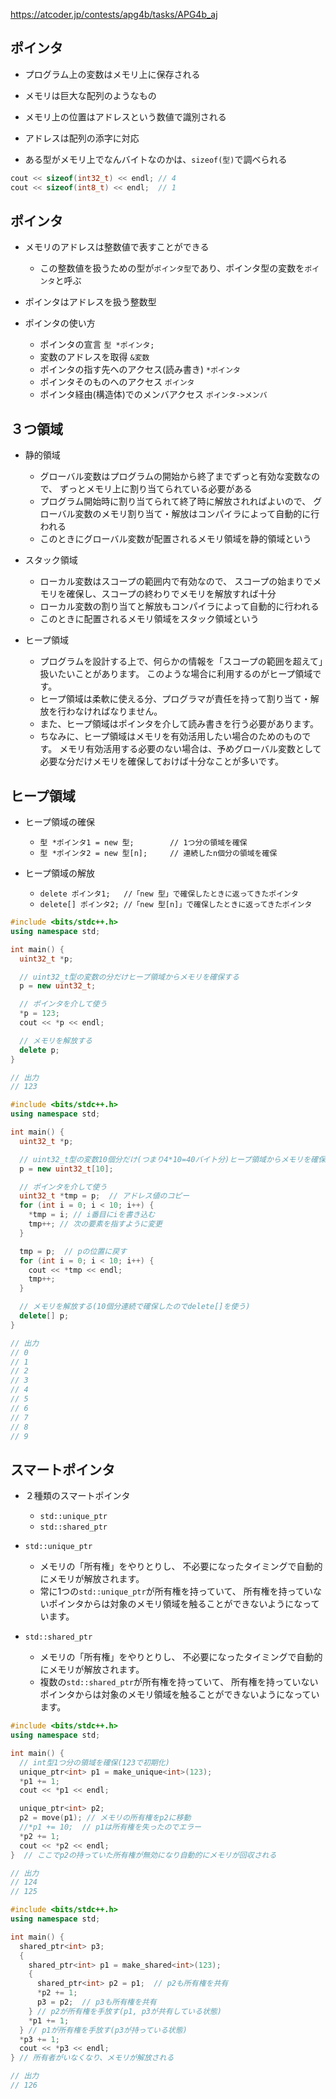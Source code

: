 https://atcoder.jp/contests/apg4b/tasks/APG4b_aj

## ポインタ

- プログラム上の変数はメモリ上に保存される
- メモリは巨大な配列のようなもの
- メモリ上の位置はアドレスという数値で識別される
- アドレスは配列の添字に対応

- ある型がメモリ上でなんバイトなのかは、`sizeof(型)`で調べられる

```cpp
cout << sizeof(int32_t) << endl; // 4
cout << sizeof(int8_t) << endl;  // 1
```

## ポインタ

- メモリのアドレスは整数値で表すことができる
  - この整数値を扱うための型が`ポインタ型`であり、ポインタ型の変数を`ポインタ`と呼ぶ
- ポインタはアドレスを扱う整数型
- ポインタの使い方

  - ポインタの宣言 `型 *ポインタ;`
  - 変数のアドレスを取得 `&変数`
  - ポインタの指す先へのアクセス(読み書き) `*ポインタ`
  - ポインタそのものへのアクセス `ポインタ`
  - ポインタ経由(構造体)でのメンバアクセス `ポインタ->メンバ`

## ３つ領域
- 静的領域
  - グローバル変数はプログラムの開始から終了までずっと有効な変数なので、 ずっとメモリ上に割り当てられている必要がある
  - プログラム開始時に割り当てられて終了時に解放されればよいので、 グローバル変数のメモリ割り当て・解放はコンパイラによって自動的に行われる
  - このときにグローバル変数が配置されるメモリ領域を静的領域という

- スタック領域
  - ローカル変数はスコープの範囲内で有効なので、 スコープの始まりでメモリを確保し、スコープの終わりでメモリを解放すれば十分
  - ローカル変数の割り当てと解放もコンパイラによって自動的に行われる
  - このときに配置されるメモリ領域をスタック領域という

- ヒープ領域
  - プログラムを設計する上で、何らかの情報を「スコープの範囲を超えて」扱いたいことがあります。 このような場合に利用するのがヒープ領域です。
  - ヒープ領域は柔軟に使える分、プログラマが責任を持って割り当て・解放を行わなければなりません。
  - また、ヒープ領域はポインタを介して読み書きを行う必要があります。
  - ちなみに、ヒープ領域はメモリを有効活用したい場合のためのものです。 メモリ有効活用する必要のない場合は、予めグローバル変数として必要な分だけメモリを確保しておけば十分なことが多いです。



## ヒープ領域
- ヒープ領域の確保

  - `型 *ポインタ1 = new 型;        // 1つ分の領域を確保`
  - `型 *ポインタ2 = new 型[n];     // 連続したn個分の領域を確保`

- ヒープ領域の解放

  - `delete ポインタ1;   //「new 型」で確保したときに返ってきたポインタ`
  - `delete[] ポインタ2; //「new 型[n]」で確保したときに返ってきたポインタ`

<!-- 一つ分のヒープ領域を確保する例 -->
```cpp
#include <bits/stdc++.h>
using namespace std;

int main() {
  uint32_t *p;

  // uint32_t型の変数の分だけヒープ領域からメモリを確保する
  p = new uint32_t;

  // ポインタを介して使う
  *p = 123;
  cout << *p << endl;

  // メモリを解放する
  delete p;
}

// 出力
// 123
```

<!-- 連続した領域を確保する例 -->
```cpp
#include <bits/stdc++.h>
using namespace std;

int main() {
  uint32_t *p;

  // uint32_t型の変数10個分だけ(つまり4*10=40バイト分)ヒープ領域からメモリを確保する
  p = new uint32_t[10];

  // ポインタを介して使う
  uint32_t *tmp = p;  // アドレス値のコピー
  for (int i = 0; i < 10; i++) {
    *tmp = i; // i番目にiを書き込む
    tmp++; // 次の要素を指すように変更
  }

  tmp = p;  // pの位置に戻す
  for (int i = 0; i < 10; i++) {
    cout << *tmp << endl;
    tmp++;
  }

  // メモリを解放する(10個分連続で確保したのでdelete[]を使う)
  delete[] p;
}

// 出力
// 0
// 1
// 2
// 3
// 4
// 5
// 6
// 7
// 8
// 9
```



## スマートポインタ
- ２種類のスマートポインタ
  - `std::unique_ptr`
  - `std::shared_ptr`

- `std::unique_ptr`
  - メモリの「所有権」をやりとりし、 不必要になったタイミングで自動的にメモリが解放されます。
  - 常に1つの`std::unique_ptr`が所有権を持っていて、 所有権を持っていないポインタからは対象のメモリ領域を触ることができないようになっています。

- `std::shared_ptr`
  - メモリの「所有権」をやりとりし、 不必要になったタイミングで自動的にメモリが解放されます。
  - 複数の`std::shared_ptr`が所有権を持っていて、 所有権を持っていないポインタからは対象のメモリ領域を触ることができないようになっています。


```cpp
#include <bits/stdc++.h>
using namespace std;

int main() {
  // int型1つ分の領域を確保(123で初期化)
  unique_ptr<int> p1 = make_unique<int>(123);
  *p1 += 1;
  cout << *p1 << endl;

  unique_ptr<int> p2;
  p2 = move(p1); // メモリの所有権をp2に移動
  //*p1 += 10;  // p1は所有権を失ったのでエラー
  *p2 += 1;
  cout << *p2 << endl;
}  // ここでp2の持っていた所有権が無効になり自動的にメモリが回収される

// 出力
// 124
// 125
```

```cpp
#include <bits/stdc++.h>
using namespace std;

int main() {
  shared_ptr<int> p3;
  {
    shared_ptr<int> p1 = make_shared<int>(123);
    {
      shared_ptr<int> p2 = p1;  // p2も所有権を共有
      *p2 += 1;
      p3 = p2;  // p3も所有権を共有
    } // p2が所有権を手放す(p1, p3が共有している状態)
    *p1 += 1;
  } // p1が所有権を手放す(p3が持っている状態)
  *p3 += 1;
  cout << *p3 << endl;
} // 所有者がいなくなり、メモリが解放される

// 出力
// 126
```
